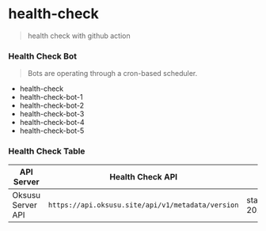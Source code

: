 # health-check
> health check with github action

### Health Check Bot

> Bots are operating through a cron-based scheduler.

- health-check
- health-check-bot-1
- health-check-bot-2
- health-check-bot-3
- health-check-bot-4
- health-check-bot-5

### Health Check Table

|API Server|Health Check API|Etc|
|---|---|---|
|Oksusu Server API|`https://api.oksusu.site/api/v1/metadata/version`|start 2024.05.21|
